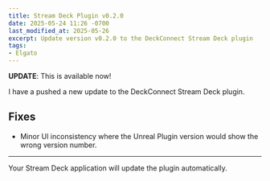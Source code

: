 ```yaml
---
title: Stream Deck Plugin v0.2.0
date: 2025-05-24 11:26 -0700
last_modified_at: 2025-05-26
excerpt: Update version v0.2.0 to the DeckConnect Stream Deck plugin
tags:
- Elgato
---
```


**UPDATE**: This is available now!

I have a pushed a new update to the DeckConnect Stream Deck plugin.

## Fixes

* Minor UI inconsistency where the Unreal Plugin version would show the wrong version number.

---

Your Stream Deck application will update the plugin automatically.
